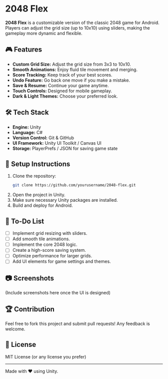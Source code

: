 # 2048 Flex

**2048 Flex** is a customizable version of the classic 2048 game for Android. Players can adjust the grid size (up to 10x10) using sliders, making the gameplay more dynamic and flexible.

## 🎮 Features
- **Custom Grid Size:** Adjust the grid size from 3x3 to 10x10.
- **Smooth Animations:** Enjoy fluid tile movement and merging.
- **Score Tracking:** Keep track of your best scores.
- **Undo Feature:** Go back one move if you make a mistake.
- **Save & Resume:** Continue your game anytime.
- **Touch Controls:** Designed for mobile gameplay.
- **Dark & Light Themes:** Choose your preferred look.

## 🛠️ Tech Stack
- **Engine:** Unity
- **Language:** C#  
- **Version Control:** Git & GitHub  
- **UI Framework:** Unity UI Toolkit / Canvas UI  
- **Storage:** PlayerPrefs / JSON for saving game state  

## 🚀 Setup Instructions
1. Clone the repository:
   ```sh
   git clone https://github.com/yourusername/2048-flex.git
   ```
2. Open the project in Unity.
3. Make sure necessary Unity packages are installed.
4. Build and deploy for Android.

## 📌 To-Do List
- [ ] Implement grid resizing with sliders.
- [ ] Add smooth tile animations.
- [ ] Implement the core 2048 logic.
- [ ] Create a high-score saving system.
- [ ] Optimize performance for larger grids.
- [ ] Add UI elements for game settings and themes.

## 📷 Screenshots
(Include screenshots here once the UI is designed)

## 🏆 Contribution
Feel free to fork this project and submit pull requests! Any feedback is welcome.

## 📜 License
MIT License (or any license you prefer)

---

Made with ❤️ using Unity.
